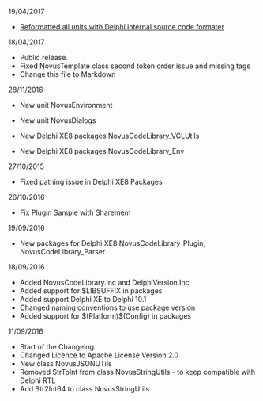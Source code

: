 
19/04/2017
* [Reformatted all units with Delphi internal source code formater](https://github.com/novuslogic/NovuscodeLibrary/issues/1)

18/04/2017

* Public release.
* Fixed NovusTemplate class second token order issue and missing tags
* Change this file to Markdown 

28/11/2016

* New unit NovusEnvironment
* New unit NovusDialogs

* New Delphi XE8 packages NovusCodeLibrary_VCLUtils 
* New Delphi XE8 packages NovusCodeLibrary_Env

27/10/2015

* Fixed pathing issue in Delphi XE8 Packages

26/10/2016

* Fix Plugin Sample with Sharemem


19/09/2016

* New packages for Delphi XE8 NovusCodeLibrary_Plugin, NovusCodeLibrary_Parser 


18/09/2016

* Added NovusCodeLibrary.inc and DelphiVersion.Inc
* Added support for $LIBSUFFIX in packages
* Added support Delphi XE to Delphi 10.1
* Changed naming conventions to use package version
* Added support for $(Platform)\$(Config) in packages


11/09/2016

* Start of the Changelog
* Changed Licence to Apache License Version 2.0
* New class NovusJSONUTils
* Removed StrToInt from class NovusStringUtils - to keep compatible with Delphi RTL
* Add Str2Int64 to class NovusStringUtils




                                                                                                                                                                                                                                                           